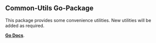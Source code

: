 Common-Utils Go-Package
-----

This package provides some convenience utilities. New utilities will be added as required.

**[Go Docs][0]**.

  [0]: https://godoc.org/github.com/Jaskaranbir/go-commonutils/pkg/utils
